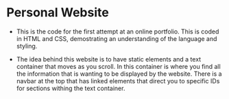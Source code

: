 <h1>Personal Website</h1>

- This is the code for the first attempt at an online portfolio. This is coded in HTML and CSS, demostrating an understanding of the language and styling.


- The idea behind this website is to have static elements and a text container that moves as you scroll. In this container is where you find all the information that is wanting to be displayed by the website. There is a navbar at the top that has linked elements that direct you to specific IDs for sections withing the text container.
